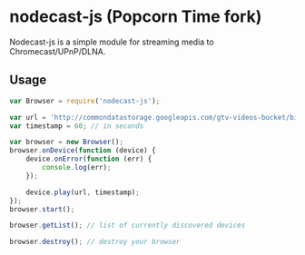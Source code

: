 nodecast-js (Popcorn Time fork)
===============================

Nodecast-js is a simple module for streaming media to Chromecast/UPnP/DLNA.

## Usage

```javascript
var Browser = require('nodecast-js');

var url = 'http://commondatastorage.googleapis.com/gtv-videos-bucket/big_buck_bunny_1080p.mp4';
var timestamp = 60; // in seconds

var browser = new Browser();
browser.onDevice(function (device) {
    device.onError(function (err) {
        console.log(err);
    });

    device.play(url, timestamp);
});
browser.start();

browser.getList(); // list of currently discovered devices

browser.destroy(); // destroy your browser
```

